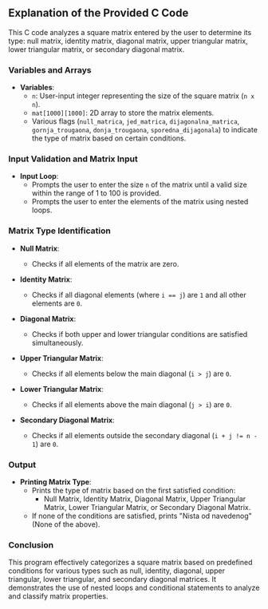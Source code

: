 ## Explanation of the Provided C Code

This C code analyzes a square matrix entered by the user to determine its type: null matrix, identity matrix, diagonal matrix, upper triangular matrix, lower triangular matrix, or secondary diagonal matrix.

### Variables and Arrays

- **Variables**:
  - `n`: User-input integer representing the size of the square matrix (`n x n`).
  - `mat[1000][1000]`: 2D array to store the matrix elements.
  - Various flags (`null_matrica`, `jed_matrica`, `dijagonalna_matrica`, `gornja_trougaona`, `donja_trougaona`, `sporedna_dijagonala`) to indicate the type of matrix based on certain conditions.

### Input Validation and Matrix Input

- **Input Loop**:
  - Prompts the user to enter the size `n` of the matrix until a valid size within the range of 1 to 100 is provided.
  - Prompts the user to enter the elements of the matrix using nested loops.

### Matrix Type Identification

- **Null Matrix**:
  - Checks if all elements of the matrix are zero.

- **Identity Matrix**:
  - Checks if all diagonal elements (where `i == j`) are `1` and all other elements are `0`.

- **Diagonal Matrix**:
  - Checks if both upper and lower triangular conditions are satisfied simultaneously.

- **Upper Triangular Matrix**:
  - Checks if all elements below the main diagonal (`i > j`) are `0`.

- **Lower Triangular Matrix**:
  - Checks if all elements above the main diagonal (`j > i`) are `0`.

- **Secondary Diagonal Matrix**:
  - Checks if all elements outside the secondary diagonal (`i + j != n - 1`) are `0`.

### Output

- **Printing Matrix Type**:
  - Prints the type of matrix based on the first satisfied condition:
    - Null Matrix, Identity Matrix, Diagonal Matrix, Upper Triangular Matrix, Lower Triangular Matrix, or Secondary Diagonal Matrix.
  - If none of the conditions are satisfied, prints "Nista od navedenog" (None of the above).

### Conclusion

This program effectively categorizes a square matrix based on predefined conditions for various types such as null, identity, diagonal, upper triangular, lower triangular, and secondary diagonal matrices. It demonstrates the use of nested loops and conditional statements to analyze and classify matrix properties.

